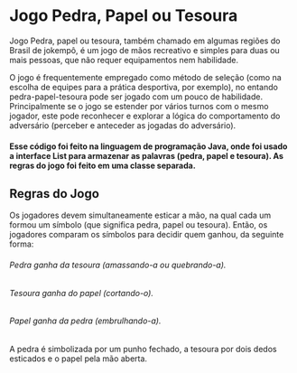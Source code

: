 # Jogo Pedra, Papel ou Tesoura

Jogo Pedra, papel ou tesoura, também chamado em algumas regiões do Brasil de jokempô, é um jogo de mãos recreativo e simples para duas ou mais pessoas, que não requer equipamentos nem habilidade.

O jogo é frequentemente empregado como método de seleção (como na escolha de equipes para a prática desportiva, por exemplo), no entando pedra-papel-tesoura pode ser jogado com um pouco de habilidade. Principalmente se o jogo se estender por vários turnos com o mesmo jogador, este pode reconhecer e explorar a lógica do comportamento do adversário (perceber e anteceder as jogadas do adversário).

#### Esse código foi feito na linguagem de programação Java, onde foi usado a interface List para armazenar as palavras (pedra, papel e tesoura). As regras do jogo foi feito em uma classe separada.

## Regras do Jogo

Os jogadores devem simultaneamente esticar a mão, na qual cada um formou um símbolo (que significa pedra, papel ou tesoura). Então, os jogadores comparam os símbolos para decidir quem ganhou, da seguinte forma:
###### Pedra ganha da tesoura (amassando-a ou quebrando-a).
###### Tesoura ganha do papel (cortando-o).
###### Papel ganha da pedra (embrulhando-a).
A pedra é simbolizada por um punho fechado, a tesoura por dois dedos esticados e o papel pela mão aberta.
